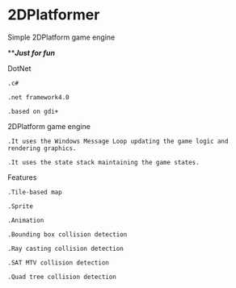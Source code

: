 2DPlatformer
============



Simple 2DPlatform game engine

*****************************Just for fun***************************


DotNet


	.c#

	.net framework4.0

	.based on gdi+


2DPlatform game engine

	.It uses the Windows Message Loop updating the game logic and rendering graphics.

	.It uses the state stack maintaining the game states.

Features



	.Tile-based map

	.Sprite

	.Animation
	
	.Bounding box collision detection
	
	.Ray casting collision detection
	
	.SAT MTV collision detection
	
	.Quad tree collision detection
